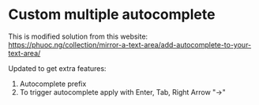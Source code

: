 # Custom multiple autocomplete

This is modified solution from this website: https://phuoc.ng/collection/mirror-a-text-area/add-autocomplete-to-your-text-area/

Updated to get extra features:

1. Autocomplete prefix
2. To trigger autocomplete apply with Enter, Tab, Right Arrow "→"